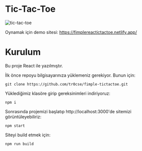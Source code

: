 # Tic-Tac-Toe
![tic-tac-toe](../tictactoe.png)

Oynamak için demo sitesi: https://fimplereactictactoe.netlify.app/

# Kurulum
Bu proje React ile yazılmıştır. 

İlk önce repoyu bilgisayarınıza yüklemeniz gerekiyor. Bunun için:

`git clone https://github.com/tr0cse/fimple-tictactoe.git`

Yüklediğimiz klasöre girip gereksinimleri indiriyoruz:

`npm i`

Sonrasında projemizi başlatıp http://localhost:3000'de sitemizi görüntüleyebiliriz:

`npm start`

Siteyi build etmek için:

`npm run build`

